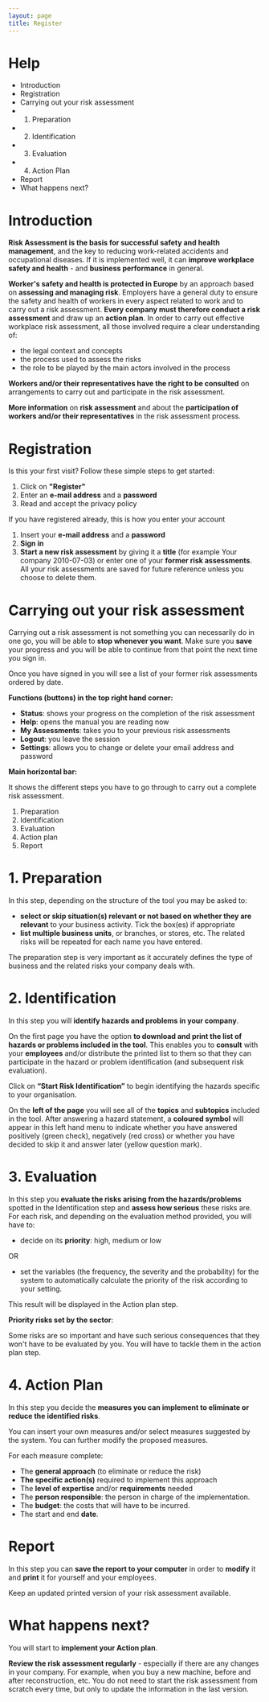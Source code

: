 ```yaml
---
layout: page
title: Register
---
```



# Help

* Introduction
* Registration
* Carrying out your risk assessment
* 1. Preparation
* 2. Identification
* 3. Evaluation
* 4. Action Plan
* Report
* What happens next?

# Introduction

**Risk Assessment is the basis for successful safety and health management**, and the key to reducing work-related accidents and occupational diseases. If it is implemented well, it can **improve workplace safety and health** - and **business performance** in general.

**Worker's safety and health is protected in Europe** by an approach based on **assessing and managing risk**. Employers have a general duty to ensure the safety and health of workers in every aspect related to work and to carry out a risk assessment. **Every company must therefore conduct a risk assessment** and draw up an **action plan**. 
In order to carry out effective workplace risk assessment, all those involved require a clear understanding of:

* the legal context and concepts
* the process used to assess the risks
* the role to be played by the main actors involved in the process

**Workers and/or their representatives have the right to be consulted** on arrangements to carry out and participate in the risk assessment.

**More information** on **risk assessment** and about the **participation of workers and/or their representatives** in the risk assessment process.

# Registration

Is this your first visit? Follow these simple steps to get started:

1. Click on **"Register"**
2. Enter an **e-mail address** and a **password**
3. Read and accept the privacy policy

If you have registered already, this is how you enter your account

1. Insert your **e-mail address** and a **password**
2. **Sign in**
3. **Start a new risk assessment** by giving it a **title** (for example Your company 2010-07-03) or enter one of your **former risk assessments**. All your risk assessments are saved for future reference unless you choose to delete them.

# Carrying out your risk assessment

Carrying out a risk assessment is not something you can necessarily do in one go, you will be able to **stop whenever you want**. Make sure you **save** your progress and you will be able to continue from that point the next time you sign in.

Once you have signed in you will see a list of your former risk assessments ordered by date.

**Functions (buttons) in the top right hand corner:**

* **Status**: shows your progress on the completion of the risk assessment
* **Help**: opens the manual you are reading now
* **My Assessments**: takes you to your previous risk assessments
* **Logout**: you leave the session
* **Settings**: allows you to change or delete your email address and password


**Main horizontal bar:**

It shows the different steps you have to go through to carry out a complete risk assessment.

1. Preparation
2. Identification
3. Evaluation
4. Action plan
5. Report


# 1. Preparation

In this step, depending on the structure of the tool you may be asked to:

* **select or skip situation(s) relevant or not based on whether they are relevant** to your business activity. Tick the box(es) if appropriate
* **list multiple business units**, or branches, or stores, etc. The related risks will be repeated for each name you have entered.

The preparation step is very important as it accurately defines the type of business and the related risks your company deals with.

# 2. Identification

In this step you will **identify hazards and problems in your company**.

On the first page you have the option **to download and print the list of hazards or problems included in the tool**. This enables you to **consult** with your **employees** and/or distribute the printed list to them so that they can participate in the hazard or problem identification (and subsequent risk evaluation).

Click on **“Start Risk Identification”** to begin identifying the hazards specific to your organisation.

On the **left of the page** you will see all of the **topics** and **subtopics** included in the tool. 
After answering a hazard statement, a **coloured symbol** will appear in this left hand menu to indicate whether you have answered positively (green check), negatively (red cross) or whether you have decided to skip it and answer later (yellow question mark).

# 3. Evaluation

In this step you **evaluate the risks arising from the hazards/problems** spotted in the Identification step and **assess how serious** these risks are.
For each risk, and depending on the evaluation method provided, you will have to:

* decide on its **priority**: high, medium or low

OR

* set the variables (the frequency, the severity and the probability) for the system to automatically calculate the priority of the risk according to your setting.

This result will be displayed in the Action plan step.

**Priority risks set by the sector**:

Some risks are so important and have such serious consequences that they won't have to be evaluated by you. You will have to tackle them in the action plan step.

# 4. Action Plan

In this step you decide the **measures you can implement to eliminate or reduce the identified risks**.

You can insert your own measures and/or select measures suggested by the system. You can further modify the proposed measures.

For each measure complete:

* The **general approach** (to eliminate or reduce the risk)
* **The specific action(s)** required to implement this approach
* The **level of expertise** and/or **requirements** needed
* The **person responsible**: the person in charge of the implementation.
* The **budget**: the costs that will have to be incurred.
* The start and end **date**.


# Report

In this step you can **save the report to your computer** in order to **modify** it and **print** it for yourself and your employees.

Keep an updated printed version of your risk assessment available.

# What happens next?

You will start to **implement your Action plan**.

**Review the risk assessment regularly** - especially if there are any changes in your company. For example, when you buy a new machine, before and after reconstruction, etc. You do not need to start the risk assessment from scratch every time, but only to update the information in the last version.